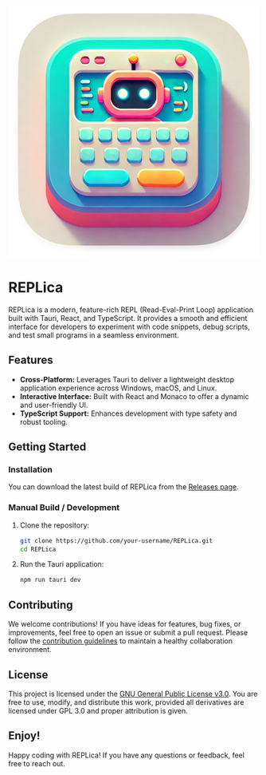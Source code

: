 <div align="center"> <img src="./app-icon.png" alt="REPLica Logo" /> </div>

# REPLica

REPLica is a modern, feature-rich REPL (Read-Eval-Print Loop) application built with Tauri, React, and TypeScript. It provides a smooth and efficient interface for developers to experiment with code snippets, debug scripts, and test small programs in a seamless environment.

## Features

- **Cross-Platform:** Leverages Tauri to deliver a lightweight desktop application experience across Windows, macOS, and Linux.
- **Interactive Interface:** Built with React and Monaco to offer a dynamic and user-friendly UI.
- **TypeScript Support:** Enhances development with type safety and robust tooling.

## Getting Started

### Installation

You can download the latest build of REPLica from the [Releases page](https://github.com/charliesbot/REPLica/releases).

### Manual Build / Development

1. Clone the repository:

   ```bash
   git clone https://github.com/your-username/REPLica.git
   cd REPLica
   ```

2. Run the Tauri application:
   ```bash
   npm run tauri dev
   ```

## Contributing

We welcome contributions! If you have ideas for features, bug fixes, or improvements, feel free to open an issue or submit a pull request. Please follow the [contribution guidelines](CONTRIBUTING.md) to maintain a healthy collaboration environment.

## License

This project is licensed under the [GNU General Public License v3.0](https://www.gnu.org/licenses/gpl-3.0.html).
You are free to use, modify, and distribute this work, provided all derivatives are licensed under GPL 3.0 and proper attribution is given.

## Enjoy!

Happy coding with REPLica! If you have any questions or feedback, feel free to reach out.
